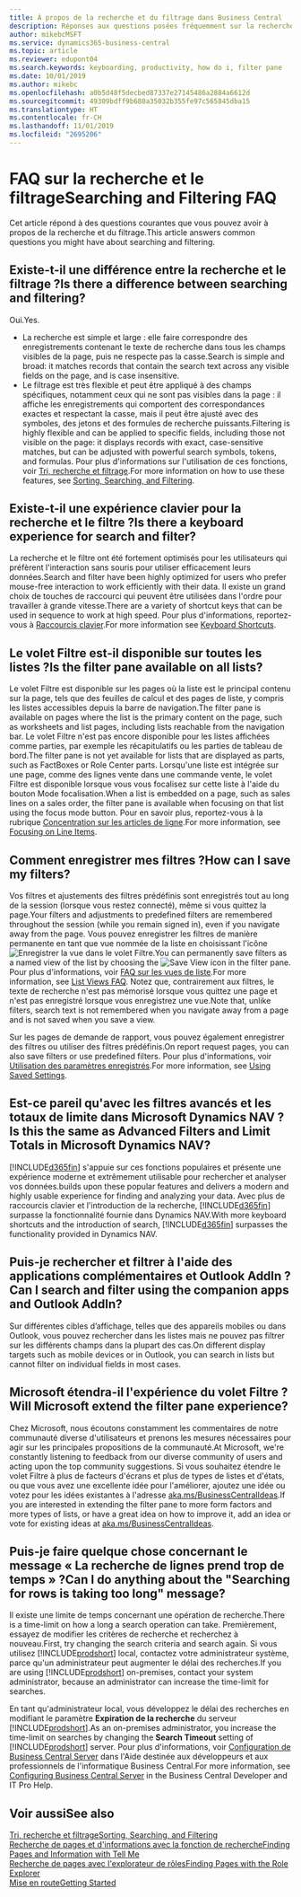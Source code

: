 ```yaml
---
title: À propos de la recherche et du filtrage dans Business Central
description: Réponses aux questions posées fréquemment sur la recherche et le filtre.
author: mikebcMSFT
ms.service: dynamics365-business-central
ms.topic: article
ms.reviewer: edupont04
ms.search.keywords: keyboarding, productivity, how do i, filter pane
ms.date: 10/01/2019
ms.author: mikebc
ms.openlocfilehash: a0b5d48f5decbed87337e27145486a2884a6612d
ms.sourcegitcommit: 49309bdff9b680a35032b355fe97c565845dba15
ms.translationtype: HT
ms.contentlocale: fr-CH
ms.lasthandoff: 11/01/2019
ms.locfileid: "2695206"
---
```

# <a name="searching-and-filtering-faq"></a><span data-ttu-id="dff34-103">FAQ sur la recherche et le filtrage</span><span class="sxs-lookup"><span data-stu-id="dff34-103">Searching and Filtering FAQ</span></span>
<span data-ttu-id="dff34-104">Cet article répond à des questions courantes que vous pouvez avoir à propos de la recherche et du filtrage.</span><span class="sxs-lookup"><span data-stu-id="dff34-104">This article answers common questions you might have about searching and filtering.</span></span>

## <a name="is-there-a-difference-between-searching-and-filtering"></a><span data-ttu-id="dff34-105">Existe-t-il une différence entre la recherche et le filtrage ?</span><span class="sxs-lookup"><span data-stu-id="dff34-105">Is there a difference between searching and filtering?</span></span>
<span data-ttu-id="dff34-106">Oui.</span><span class="sxs-lookup"><span data-stu-id="dff34-106">Yes.</span></span>
- <span data-ttu-id="dff34-107">La recherche est simple et large : elle faire correspondre des enregistrements contenant le texte de recherche dans tous les champs visibles de la page, puis ne respecte pas la casse.</span><span class="sxs-lookup"><span data-stu-id="dff34-107">Search is simple and broad: it matches records that contain the search text across any visible fields on the page, and is case insensitive.</span></span>
- <span data-ttu-id="dff34-108">Le filtrage est très flexible et peut être appliqué à des champs spécifiques, notamment ceux qui ne sont pas visibles dans la page : il affiche les enregistrements qui comportent des correspondances exactes et respectant la casse, mais il peut être ajusté avec des symboles, des jetons et des formules de recherche puissants.</span><span class="sxs-lookup"><span data-stu-id="dff34-108">Filtering is highly flexible and can be applied to specific fields, including those not visible on the page: it displays records with exact, case-sensitive matches, but can be adjusted with powerful search symbols, tokens, and formulas.</span></span> <span data-ttu-id="dff34-109">Pour plus d'informations sur l'utilisation de ces fonctions, voir [Tri, recherche et filtrage](ui-enter-criteria-filters.md).</span><span class="sxs-lookup"><span data-stu-id="dff34-109">For more information on how to use these features, see [Sorting, Searching, and Filtering](ui-enter-criteria-filters.md).</span></span>

## <a name="is-there-a-keyboard-experience-for-search-and-filter"></a><span data-ttu-id="dff34-110">Existe-t-il une expérience clavier pour la recherche et le filtre ?</span><span class="sxs-lookup"><span data-stu-id="dff34-110">Is there a keyboard experience for search and filter?</span></span>
<span data-ttu-id="dff34-111">La recherche et le filtre ont été fortement optimisés pour les utilisateurs qui préfèrent l'interaction sans souris pour utiliser efficacement leurs données.</span><span class="sxs-lookup"><span data-stu-id="dff34-111">Search and filter have been highly optimized for users who prefer mouse-free interaction to work efficiently with their data.</span></span> <span data-ttu-id="dff34-112">Il existe un grand choix de touches de raccourci qui peuvent être utilisées dans l'ordre pour travailler à grande vitesse.</span><span class="sxs-lookup"><span data-stu-id="dff34-112">There are a variety of shortcut keys that can be used in sequence to work at high speed.</span></span> <span data-ttu-id="dff34-113">Pour plus d'informations, reportez-vous à [Raccourcis clavier](keyboard-shortcuts.md#KeyboardFilter).</span><span class="sxs-lookup"><span data-stu-id="dff34-113">For more information see [Keyboard Shortcuts](keyboard-shortcuts.md#KeyboardFilter).</span></span>

## <a name="is-the-filter-pane-available-on-all-lists"></a><span data-ttu-id="dff34-114">Le volet Filtre est-il disponible sur toutes les listes ?</span><span class="sxs-lookup"><span data-stu-id="dff34-114">Is the filter pane available on all lists?</span></span>
<span data-ttu-id="dff34-115">Le volet Filtre est disponible sur les pages où la liste est le principal contenu sur la page, tels que des feuilles de calcul et des pages de liste, y compris les listes accessibles depuis la barre de navigation.</span><span class="sxs-lookup"><span data-stu-id="dff34-115">The filter pane is available on pages where the list is the primary content on the page, such as worksheets and list pages, including lists reachable from the navigation bar.</span></span> <span data-ttu-id="dff34-116">Le volet Filtre n'est pas encore disponible pour les listes affichées comme parties, par exemple les récapitulatifs ou les parties de tableau de bord.</span><span class="sxs-lookup"><span data-stu-id="dff34-116">The filter pane is not yet available for lists that are displayed as parts, such as FactBoxes or Role Center parts.</span></span> <span data-ttu-id="dff34-117">Lorsqu'une liste est intégrée sur une page, comme des lignes vente dans une commande vente, le volet Filtre est disponible lorsque vous vous focalisez sur cette liste à l'aide du bouton Mode focalisation.</span><span class="sxs-lookup"><span data-stu-id="dff34-117">When a list is embedded on a page, such as sales lines on a sales order, the filter pane is available when focusing on that list using the focus mode button.</span></span> <span data-ttu-id="dff34-118">Pour en savoir plus, reportez-vous à la rubrique [Concentration sur les articles de ligne](ui-enter-data.md#Focus).</span><span class="sxs-lookup"><span data-stu-id="dff34-118">For more information, see [Focusing on Line Items](ui-enter-data.md#Focus).</span></span>

## <a name="how-can-i-save-my-filters"></a><span data-ttu-id="dff34-119">Comment enregistrer mes filtres ?</span><span class="sxs-lookup"><span data-stu-id="dff34-119">How can I save my filters?</span></span>
<span data-ttu-id="dff34-120">Vos filtres et ajustements des filtres prédéfinis sont enregistrés tout au long de la session (lorsque vous restez connecté), même si vous quittez la page.</span><span class="sxs-lookup"><span data-stu-id="dff34-120">Your filters and adjustments to predefined filters are remembered throughout the session (while you remain signed in), even if you navigate away from the page.</span></span> <span data-ttu-id="dff34-121">Vous pouvez enregistrer les filtres de manière permanente en tant que vue nommée de la liste en choisissant l'icône ![Enregistrer la vue](media/save_view_icon.png "Enregistrer la vue") dans le volet Filtre.</span><span class="sxs-lookup"><span data-stu-id="dff34-121">You can permanently save filters as a named view of the list by choosing the ![Save View](media/save_view_icon.png "Save View") icon in the filter pane.</span></span> <span data-ttu-id="dff34-122">Pour plus d'informations, voir [FAQ sur les vues de liste](ui-views-faq.md).</span><span class="sxs-lookup"><span data-stu-id="dff34-122">For more information, see [List Views FAQ](ui-views-faq.md).</span></span> <span data-ttu-id="dff34-123">Notez que, contrairement aux filtres, le texte de recherche n'est pas mémorisé lorsque vous quittez une page et n'est pas enregistré lorsque vous enregistrez une vue.</span><span class="sxs-lookup"><span data-stu-id="dff34-123">Note that, unlike filters, search text is not remembered when you navigate away from a page and is not saved when you save a view.</span></span>

<span data-ttu-id="dff34-124">Sur les pages de demande de rapport, vous pouvez également enregistrer des filtres ou utiliser des filtres prédéfinis.</span><span class="sxs-lookup"><span data-stu-id="dff34-124">On report request pages, you can also save filters or use predefined filters.</span></span> <span data-ttu-id="dff34-125">Pour plus d'informations, voir [Utilisation des paramètres enregistrés](ui-work-report.md#SavedSettings).</span><span class="sxs-lookup"><span data-stu-id="dff34-125">For more information, see [Using Saved Settings](ui-work-report.md#SavedSettings).</span></span>

## <a name="is-this-the-same-as-advanced-filters-and-limit-totals-in-microsoft-dynamics-nav"></a><span data-ttu-id="dff34-126">Est-ce pareil qu'avec les filtres avancés et les totaux de limite dans Microsoft Dynamics NAV ?</span><span class="sxs-lookup"><span data-stu-id="dff34-126">Is this the same as Advanced Filters and Limit Totals in Microsoft Dynamics NAV?</span></span>
[!INCLUDE[d365fin](includes/d365fin_md.md)] <span data-ttu-id="dff34-127">s'appuie sur ces fonctions populaires et présente une expérience moderne et extrêmement utilisable pour rechercher et analyser vos données.</span><span class="sxs-lookup"><span data-stu-id="dff34-127">builds upon these popular features and delivers a modern and highly usable experience for finding and analyzing your data.</span></span> <span data-ttu-id="dff34-128">Avec plus de raccourcis clavier et l'introduction de la recherche, [!INCLUDE[d365fin](includes/d365fin_md.md)] surpasse la fonctionnalité fournie dans Dynamics NAV.</span><span class="sxs-lookup"><span data-stu-id="dff34-128">With more keyboard shortcuts and the introduction of search, [!INCLUDE[d365fin](includes/d365fin_md.md)] surpasses the functionality provided in Dynamics NAV.</span></span>  

## <a name="can-i-search-and-filter-using-the-companion-apps-and-outlook-addin"></a><span data-ttu-id="dff34-129">Puis-je rechercher et filtrer à l'aide des applications complémentaires et Outlook AddIn ?</span><span class="sxs-lookup"><span data-stu-id="dff34-129">Can I search and filter using the companion apps and Outlook AddIn?</span></span>
<span data-ttu-id="dff34-130">Sur différentes cibles d’affichage, telles que des appareils mobiles ou dans Outlook, vous pouvez rechercher dans les listes mais ne pouvez pas filtrer sur les différents champs dans la plupart des cas.</span><span class="sxs-lookup"><span data-stu-id="dff34-130">On different display targets such as mobile devices or in Outlook, you can search in lists but cannot filter on individual fields in most cases.</span></span>

## <a name="will-microsoft-extend-the-filter-pane-experience"></a><span data-ttu-id="dff34-131">Microsoft étendra-il l'expérience du volet Filtre ?</span><span class="sxs-lookup"><span data-stu-id="dff34-131">Will Microsoft extend the filter pane experience?</span></span>
<span data-ttu-id="dff34-132">Chez Microsoft, nous écoutons constamment les commentaires de notre communauté diverse d'utilisateurs et prenons les mesures nécessaires pour agir sur les principales propositions de la communauté.</span><span class="sxs-lookup"><span data-stu-id="dff34-132">At Microsoft, we're constantly listening to feedback from our diverse community of users and acting upon the top community suggestions.</span></span> <span data-ttu-id="dff34-133">Si vous souhaitez étendre le volet Filtre à plus de facteurs d'écrans et plus de types de listes et d'états, ou que vous avez une excellente idée pour l'améliorer, ajoutez une idée ou votez pour les idées existantes à l'adresse [aka.ms/BusinessCentralIdeas](https://aka.ms/businesscentralideas).</span><span class="sxs-lookup"><span data-stu-id="dff34-133">If you are interested in extending the filter pane to more form factors and more types of lists, or have a great idea on how to improve it, add an idea or vote for existing ideas at [aka.ms/BusinessCentralIdeas](https://aka.ms/businesscentralideas).</span></span>

## <a name="can-i-do-anything-about-the-searching-for-rows-is-taking-too-long-message"></a><span data-ttu-id="dff34-134">Puis-je faire quelque chose concernant le message « La recherche de lignes prend trop de temps » ?</span><span class="sxs-lookup"><span data-stu-id="dff34-134">Can I do anything about the "Searching for rows is taking too long" message?</span></span>

<span data-ttu-id="dff34-135">Il existe une limite de temps concernant une opération de recherche.</span><span class="sxs-lookup"><span data-stu-id="dff34-135">There is a time-limit on how a long a search operation can take.</span></span> <span data-ttu-id="dff34-136">Premièrement, essayez de modifier les critères de recherche et recherchez à nouveau.</span><span class="sxs-lookup"><span data-stu-id="dff34-136">First, try changing the search criteria and search again.</span></span> <span data-ttu-id="dff34-137">Si vous utilisez [!INCLUDE[prodshort](includes/prodshort.md)] local, contactez votre administrateur système, parce qu'un administrateur peut augmenter le délai des recherches.</span><span class="sxs-lookup"><span data-stu-id="dff34-137">If you are using [!INCLUDE[prodshort](includes/prodshort.md)] on-premises, contact your system administrator, because an administrator can increase the time-limit for searches.</span></span>

<span data-ttu-id="dff34-138">En tant qu'administrateur local, vous développez le délai des recherches en modifiant le paramètre **Expiration de la recherche** du serveur [!INCLUDE[prodshort](includes/prodshort.md)].</span><span class="sxs-lookup"><span data-stu-id="dff34-138">As an on-premises administrator, you increase the time-limit on searches by changing the **Search Timeout** setting of [!INCLUDE[prodshort](includes/prodshort.md)] server.</span></span> <span data-ttu-id="dff34-139">Pour plus d'informations, voir [Configuration de Business Central Server](https://docs.microsoft.com/en-us/dynamics365/business-central/dev-itpro/administration/configure-server-instance?#Database) dans l'Aide destinée aux développeurs et aux professionnels de l'informatique Business Central.</span><span class="sxs-lookup"><span data-stu-id="dff34-139">For more information, see [Configuring Business Central Server](https://docs.microsoft.com/en-us/dynamics365/business-central/dev-itpro/administration/configure-server-instance?#Database) in the Business Central Developer and IT Pro Help.</span></span>

## <a name="see-also"></a><span data-ttu-id="dff34-140">Voir aussi</span><span class="sxs-lookup"><span data-stu-id="dff34-140">See also</span></span>
[<span data-ttu-id="dff34-141">Tri, recherche et filtrage</span><span class="sxs-lookup"><span data-stu-id="dff34-141">Sorting, Searching, and Filtering</span></span>](ui-enter-criteria-filters.md)  
[<span data-ttu-id="dff34-142">Recherche de pages et d'informations avec la fonction de recherche</span><span class="sxs-lookup"><span data-stu-id="dff34-142">Finding Pages and Information with Tell Me</span></span>](ui-search.md)  
[<span data-ttu-id="dff34-143">Recherche de pages avec l'explorateur de rôles</span><span class="sxs-lookup"><span data-stu-id="dff34-143">Finding Pages with the Role Explorer</span></span>](ui-role-explorer.md)  
[<span data-ttu-id="dff34-144">Mise en route</span><span class="sxs-lookup"><span data-stu-id="dff34-144">Getting Started</span></span>](product-get-started.md)  
